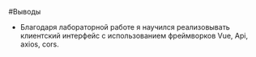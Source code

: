#Выводы

-   Благодаря лабораторной работе я научился реализовывать клиентский интерфейс с использованием фреймворков Vue, Api, axios, cors.